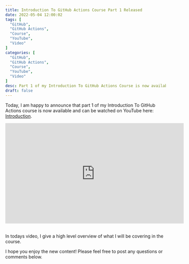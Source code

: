 ```yaml
---
title: Introduction To GitHub Actions Course Part 1 Released
date: 2022-05-04 12:00:02
tags: [
  "GitHub",
  "GitHub Actions",
  "Course",
  "YouTube",
  "Video"
]
categories: [
  "GitHub",
  "GitHub Actions",
  "Course",
  "YouTube",
  "Video"
]
desc: Part 1 of my Introduction To GitHub Actions Course is now available!
draft: false
---
```


Today, I am happy to announce that part 1 of my Introduction To GitHub Actions course is now available and can be watched on YouTube here: <a href="https://youtu.be/6FZEfoRlSXc" target="_blank">Introduction</a>.

<div style="text-align: center;"><iframe width="560" height="315" src="https://www.youtube.com/embed/6FZEfoRlSXc" title="YouTube video player" frameborder="0" allow="accelerometer; autoplay; clipboard-write; encrypted-media; gyroscope; picture-in-picture" allowfullscreen></iframe></div><br />

In todays video, I give a high level overview of what I will be covering in the course.

I hope you enjoy the new content! Please feel free to post any questions or comments below.
